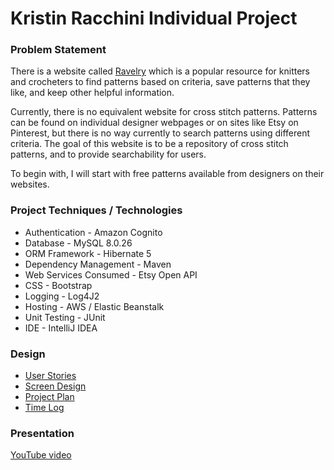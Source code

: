 # Kristin Racchini Individual Project

### Problem Statement
There is a website called [Ravelry](http://www.ravelry.com) which is a popular resource for knitters and crocheters to find patterns based on criteria, save patterns that they like, and keep other helpful information.  

Currently, there is no equivalent website for cross stitch patterns.  Patterns can be found on individual designer webpages or on sites like Etsy on Pinterest, but there is no way currently to search patterns using different criteria.  The goal of this website is to be a repository of cross stitch patterns, and to provide searchability for users.   

To begin with, I will start with free patterns available from designers on their websites. 

### Project Techniques / Technologies
* Authentication - Amazon Cognito 
* Database - MySQL 8.0.26
* ORM Framework - Hibernate 5 
* Dependency Management - Maven 
* Web Services Consumed - Etsy Open API 
* CSS - Bootstrap 
* Logging - Log4J2 
* Hosting - AWS / Elastic Beanstalk 
* Unit Testing - JUnit 
* IDE - IntelliJ IDEA 

### Design
* [User Stories](DesignDocuments/userStories.md)
* [Screen Design](DesignDocuments/ScreenDesign)
* [Project Plan](ProjectPlan.md)
* [Time Log](TimeLog.md)

### Presentation 
[YouTube video](https://www.youtube.com/watch?v=JuxQF0Sc8_Y)
